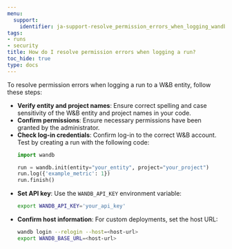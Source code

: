 ```yaml
---
menu:
  support:
    identifier: ja-support-resolve_permission_errors_when_logging_wandb_entity
tags:
- runs
- security
title: How do I resolve permission errors when logging a run?
toc_hide: true
type: docs
---
```


To resolve permission errors when logging a run to a W&B entity, follow these steps:

- **Verify entity and project names**: Ensure correct spelling and case sensitivity of the W&B entity and project names in your code.
- **Confirm permissions**: Ensure necessary permissions have been granted by the administrator.
- **Check log-in credentials**: Confirm log-in to the correct W&B account. Test by creating a run with the following code:
  ```python
  import wandb

  run = wandb.init(entity="your_entity", project="your_project")
  run.log({'example_metric': 1})
  run.finish()
  ```
- **Set API key**: Use the `WANDB_API_KEY` environment variable:
  ```bash
  export WANDB_API_KEY='your_api_key'
  ```
- **Confirm host information**: For custom deployments, set the host URL:
  ```bash
  wandb login --relogin --host=<host-url>
  export WANDB_BASE_URL=<host-url>
  ```
